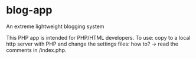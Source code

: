 # blog-app
An extreme lightweight blogging system

This PHP app is intended for PHP/HTML developers. To use: copy to a local http server with PHP and change the settings files: 
how to? -> read the comments in /index.php. 
